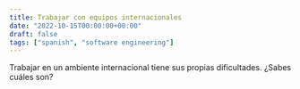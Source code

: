 ```yaml
---
title: Trabajar con equipos internacionales
date: "2022-10-15T00:00:00+00:00"
draft: false
tags: ["spanish", "software engineering"]
---
```


Trabajar en un ambiente internacional tiene sus propias
dificultades. ¿Sabes cuáles son?
